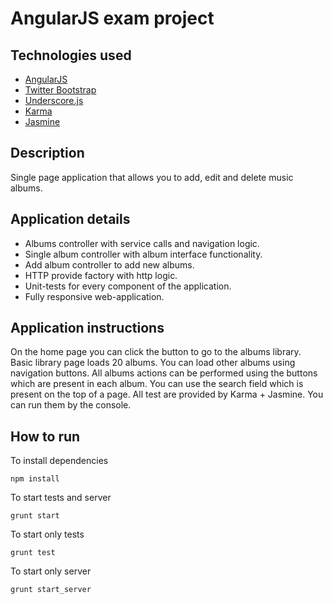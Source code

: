 # AngularJS exam project

## Technologies used

 - [AngularJS](https://angularjs.org/)
 - [Twitter Bootstrap](http://getbootstrap.com/)
 - [Underscore.js](http://underscorejs.org/)
 - [Karma](https://karma-runner.github.io/)
 - [Jasmine](https://jasmine.github.io/)

## Description

Single page application that allows you to add, edit and delete music albums.

## Application details

- Albums controller with service calls and navigation logic.
- Single album controller with album interface functionality.
- Add album controller to add new albums.
- HTTP provide factory with http logic. 
- Unit-tests for every component of the application.
- Fully responsive web-application.

## Application instructions

On the home page you can click the button to go to the albums library.
Basic library page loads 20 albums. You can load other albums using navigation buttons. 
All albums actions can be performed using the buttons which are present in each album. 
You can use the search field which is present on the top of a page. 
All test are provided by Karma + Jasmine. You can run them by the console. 

## How to run

To install dependencies
```
npm install
```
To start tests and server
```
grunt start
```
To start only tests
```
grunt test
```
To start only server
```
grunt start_server
```
